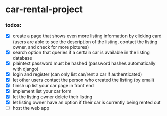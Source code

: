 # car-rental-project

### todos:
- [x] create a page that shows even more listing information by clicking card (users are able to see the description of the listing, contact the listing owner, and check for more pictures)
- [x] search option that queries if a certain car is available in the listing database
- [x] plaintext password must be hashed (password hashes automatically with django)
- [x] login and register (can only list car/rent a car if authenticated)
- [x] let other users contact the person who created the listing (by email)
- [x] finish up list your car page in front end
- [x] implement list your car form
- [x] let the listing owner delete their listing
- [x] let listing owner have an option if their car is currently being rented out
- [ ] host the web app
